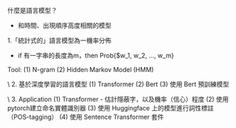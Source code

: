 什麼是語言模型？
- 和時間、出現順序高度相關的模型

1.「統計式的」語言模型為一機率分佈 
- if 有一字串的長度為m，then Prob{$w_1, w_2, ..., w_m}

Tool: 
(1) N-gram
(2) Hidden Markov Model (HMM)

\\
2. 基於深度學習的語言模型
(1) Transformer
(2) Bert
(3) 使用 Bert 預訓練模型

\\
3. Application
(1) Transformer - 估計隱蔽字，以及機率（信心）程度
(2) 使用 pytorch建立命名實體識別器
(3) 使用 Huggingface 上的模型進行詞性標註（POS-tagging）
(4) 使用 Sentence Transformer 套件
